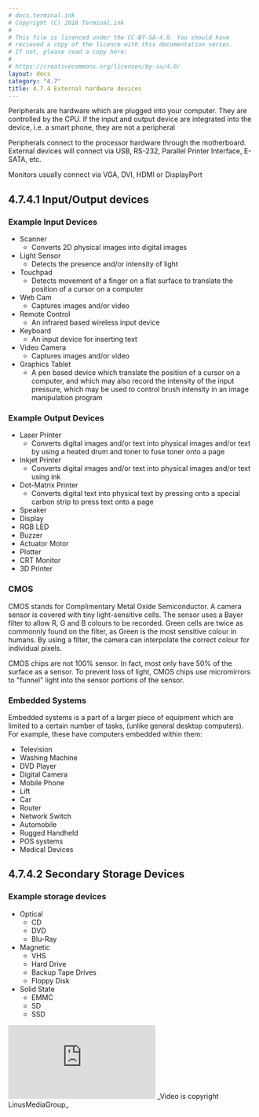 ```yaml
---
# docs.terminal.ink
# Copyright (C) 2018 Terminal.ink
#
# This file is licenced under the CC-BY-SA-4.0. You should have
# recieved a copy of the licence with this documentation series.
# If not, please read a copy here:
#
# https://creativecommons.org/licenses/by-sa/4.0/
layout: docs
category: "4.7"
title: 4.7.4 External hardware devices
---
```


Peripherals are hardware which are plugged into your computer. They are controlled by the CPU.
If the input and output device are integrated into the device, i.e. a smart phone, they are not a peripheral

Peripherals connect to the processor hardware through the motherboard.
External devices will connect via USB, RS-232, Parallel Printer Interface, E-SATA, etc.

Monitors usually connect via VGA, DVI, HDMI or DisplayPort

## 4.7.4.1 Input/Output devices

### Example Input Devices
- Scanner
  - Converts 2D physical images into digital images
- Light Sensor
  - Detects the presence and/or intensity of light
- Touchpad
  - Detects movement of a finger on a flat surface to translate the position of a cursor on a computer
- Web Cam
  - Captures images and/or video
- Remote Control
  - An infrared based wireless input device
- Keyboard
  - An input device for inserting text
- Video Camera
  - Captures images and/or video
- Graphics Tablet
  - A pen based device which translate the position of a cursor on a computer, and which may also record the intensity of the input pressure, which may be used to control brush intensity in an image manipulation program

### Example Output Devices
- Laser Printer
  - Converts digital images and/or text into physical images and/or text by using a heated drum and toner to fuse toner onto a page
- Inkjet Printer
  - Converts digital images and/or text into physical images and/or text using ink
- Dot-Matrix Printer
  - Converts digital text into physical text by pressing onto a special carbon strip to press text onto a page
- Speaker
- Display
- RGB LED
- Buzzer
- Actuator Motor
- Plotter
- CRT Monitor
- 3D Printer

### CMOS
CMOS stands for Complimentary Metal Oxide Semiconductor.
A camera sensor is covered with tiny light-sensitive cells.
The sensor uses a Bayer filter to allow R, G and B colours to be recorded.
Green cells are twice as commonnly found on the filter, as Green is the most sensitive colour in humans.
By using a filter, the camera can interpolate the correct colour for individual pixels.

CMOS chips are not 100% sensor. In fact, most only have 50% of the surface as a sensor. To prevent loss of light, CMOS chips use micromirrors to "funnel" light into the sensor portions of the sensor.

### Embedded Systems
Embedded systems is a part of a larger piece of equipment which are limited to a certain number of tasks, (unlike general desktop computers).
For example, these have computers embedded within them:

- Television
- Washing Machine
- DVD Player
- Digital Camera
- Mobile Phone
- Lift
- Car
- Router
- Network Switch
- Automobile
- Rugged Handheld
- POS systems
- Medical Devices

## 4.7.4.2 Secondary Storage Devices
### Example storage devices

- Optical
  - CD
  - DVD
  - Blu-Ray
- Magnetic
  - VHS
  - Hard Drive
  - Backup Tape Drives
  - Floppy Disk
- Solid State
  - EMMC
  - SD
  - SSD

<iframe class="youtube" src="https://www.youtube.com/embed/-KRLWGaIunA" frameborder="0" allow="autoplay; encrypted-media" allowfullscreen></iframe>
_Video is copyright LinusMediaGroup_
